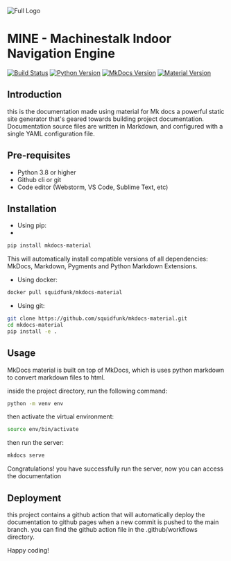 ![Full Logo](https://github.com/KvRae/MachInNav-Engine-Docs/assets/58667227/0c18324c-3cbd-4453-a7a3-84948052b778)

# MINE - Machinestalk Indoor Navigation Engine

[![Build Status](https://github.com/KvRae/docs-generation/actions/workflows/main.yml/badge.svg)](https://github.com/KvRae/docs-generation/actions)
[![Python Version](https://img.shields.io/badge/python-3.8%20%7C%203.9-blue)](https://www.python.org/downloads/)
[![MkDocs Version](https://img.shields.io/badge/mkdocs-1.2.2-blue)](https://www.mkdocs.org/)
[![Material Version](https://img.shields.io/badge/material-7.0.0-blue)](https://squidfunk.github.io/mkdocs-material/)
## Introduction
this is the documentation made using material for Mk docs a powerful static site generator that's geared towards building project documentation.
Documentation source files are written in Markdown, and configured with a single YAML configuration file.

## Pre-requisites
- Python 3.8 or higher
- Github cli or git
- Code editor (Webstorm, VS Code, Sublime Text, etc)

## Installation
- Using pip:
- 
```bash
pip install mkdocs-material
```
This will automatically install compatible versions of all dependencies: MkDocs, Markdown, Pygments and Python Markdown Extensions.

- Using docker:
```bash
docker pull squidfunk/mkdocs-material
```

- Using git:
```bash
git clone https://github.com/squidfunk/mkdocs-material.git
cd mkdocs-material
pip install -e .
```

## Usage
MkDocs material is built on top of MkDocs, which is uses python markdown to convert markdown files to html.

inside the project directory, run the following command:
```bash
python -m venv env
```

then activate the virtual environment:
```bash
source env/bin/activate
```

then run the server:
```bash
mkdocs serve
```

Congratulations! you have successfully run the server, now you can access the documentation

## Deployment
this project contains a github action that will automatically deploy the documentation to github pages when a new commit is pushed to the main branch.
you can find the github action file in the .github/workflows directory.

Happy coding!




